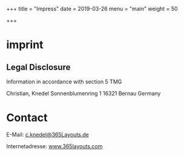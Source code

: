 +++
title = "Impress"
date = 2019-03-26
menu = "main"
weight = 50

+++

# imprint
## Legal Disclosure

Information in accordance with section 5 TMG

Christian, Knedel
Sonnenblumenring 1
16321 Bernau
Germany


# Contact

E-Mail: c.knedel@365Layouts.de


Internetadresse: www.365layouts.com